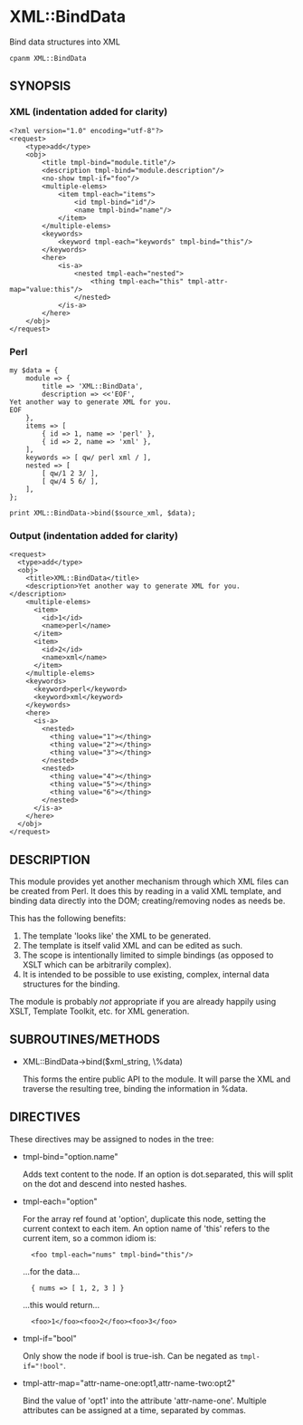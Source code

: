 # XML::BindData

Bind data structures into XML

    cpanm XML::BindData

## SYNOPSIS

### XML (indentation added for clarity)

    <?xml version="1.0" encoding="utf-8"?>
    <request>
        <type>add</type>
        <obj>
            <title tmpl-bind="module.title"/>
            <description tmpl-bind="module.description"/>
            <no-show tmpl-if="foo"/>
            <multiple-elems>
                <item tmpl-each="items">
                    <id tmpl-bind="id"/>
                    <name tmpl-bind="name"/>
                </item>
            </multiple-elems>
            <keywords>
                <keyword tmpl-each="keywords" tmpl-bind="this"/>
            </keywords>
            <here>
                <is-a>
                    <nested tmpl-each="nested">
                        <thing tmpl-each="this" tmpl-attr-map="value:this"/>
                    </nested>
                </is-a>
            </here>
        </obj>
    </request>

### Perl

    my $data = {
        module => {
            title => 'XML::BindData',
            description => <<'EOF',
    Yet another way to generate XML for you.
    EOF
        },
        items => [
            { id => 1, name => 'perl' },
            { id => 2, name => 'xml' },
        ],
        keywords => [ qw/ perl xml / ],
        nested => [
            [ qw/1 2 3/ ],
            [ qw/4 5 6/ ],
        ],
    };

    print XML::BindData->bind($source_xml, $data);

### Output (indentation added for clarity)

    <request>
      <type>add</type>
      <obj>
        <title>XML::BindData</title>
        <description>Yet another way to generate XML for you.
    </description>
        <multiple-elems>
          <item>
            <id>1</id>
            <name>perl</name>
          </item>
          <item>
            <id>2</id>
            <name>xml</name>
          </item>
        </multiple-elems>
        <keywords>
          <keyword>perl</keyword>
          <keyword>xml</keyword>
        </keywords>
        <here>
          <is-a>
            <nested>
              <thing value="1"></thing>
              <thing value="2"></thing>
              <thing value="3"></thing>
            </nested>
            <nested>
              <thing value="4"></thing>
              <thing value="5"></thing>
              <thing value="6"></thing>
            </nested>
          </is-a>
        </here>
      </obj>
    </request>

## DESCRIPTION

This module provides yet another mechanism through which XML files can be
created from Perl. It does this by reading in a valid XML template, and binding
data directly into the DOM; creating/removing nodes as needs be.

This has the following benefits:

1. The template 'looks like' the XML to be generated.
2. The template is itself valid XML and can be edited as such.
3. The scope is intentionally limited to simple bindings (as opposed to
XSLT which can be arbitrarily complex).
4. It is intended to be possible to use existing, complex, internal data
structures for the binding.

The module is probably _not_ appropriate if you are already happily using
XSLT, Template Toolkit, etc. for XML generation.

## SUBROUTINES/METHODS

- XML::BindData->bind($xml\_string, \\%data)

    This forms the entire public API to the module. It will parse the XML and
    traverse the resulting tree, binding the information in %data.

## DIRECTIVES

These directives may be assigned to nodes in the tree:

- tmpl-bind="option.name"

    Adds text content to the node. If an option is dot.separated, this will split
    on the dot and descend into nested hashes.

- tmpl-each="option"

    For the array ref found at 'option', duplicate this node, setting the current
    context to each item. An option name of 'this' refers to the current item, so
    a common idiom is:

        <foo tmpl-each="nums" tmpl-bind="this"/>

    ...for the data...

        { nums => [ 1, 2, 3 ] }

    ...this would return...

        <foo>1</foo><foo>2</foo><foo>3</foo>

- tmpl-if="bool"

    Only show the node if bool is true-ish. Can be negated as `tmpl-if="!bool"`.

- tmpl-attr-map="attr-name-one:opt1,attr-name-two:opt2"

    Bind the value of 'opt1' into the attribute 'attr-name-one'. Multiple
    attributes can be assigned at a time, separated by commas.


